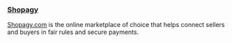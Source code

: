 ### [Shopagy](https://www.shopagy.com)

[Shopagy.com](https://www.shopagy.com) is the online marketplace of choice that helps connect sellers and buyers in fair rules and secure payments.
